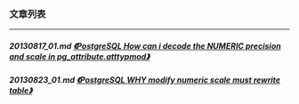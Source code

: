 ### 文章列表  
----  
##### 20130817_01.md   [《PostgreSQL How can i decode the NUMERIC precision and scale in pg_attribute.atttypmod》](20130817_01.md)  
##### 20130823_01.md   [《PostgreSQL WHY modify numeric scale must rewrite table》](20130823_01.md)  
